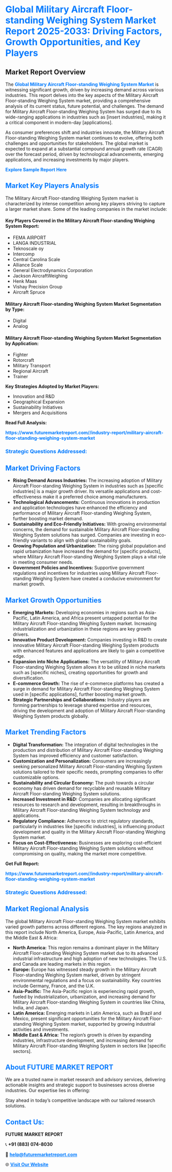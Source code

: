 <h1 style="color: #007BFF;">Global Military Aircraft Floor-standing Weighing System Market Report 2025-2033: Driving Factors, Growth Opportunities, and Key Players</h1>

<section id="overview">
<h2>Market Report Overview</h2>
<p>The <a href="https://www.futuremarketreport.com//industry-report/military-aircraft-floor-standing-weighing-system-market" style="color: #007BFF; text-decoration: none;"><strong>Global Military Aircraft Floor-standing Weighing System Market</strong></a> is witnessing significant growth, driven by increasing demand across various industries. This report delves into the key aspects of the Military Aircraft Floor-standing Weighing System market, providing a comprehensive analysis of its current status, future potential, and challenges. The demand for Military Aircraft Floor-standing Weighing System has surged due to its wide-ranging applications in industries such as [insert industries], making it a critical component in modern-day [applications].</p>
<p>As consumer preferences shift and industries innovate, the Military Aircraft Floor-standing Weighing System market continues to evolve, offering both challenges and opportunities for stakeholders. The global market is expected to expand at a substantial compound annual growth rate (CAGR) over the forecast period, driven by technological advancements, emerging applications, and increasing investments by major players.</p>
</section>

<section id="overview">
<p><a href="https://www.futuremarketreport.com//request-sample/reportId=49864" style="color: #007BFF; text-decoration: none;"><strong>Explore Sample Report Here</strong></a></p>
</section>

<section id="key-players">
<h2 style="color: #007BFF;">Market Key Players Analysis</h2>
<p>The Military Aircraft Floor-standing Weighing System market is characterized by intense competition among key players striving to capture a larger market share. Some of the leading companies in the market include:</p>
<h4>Key Players Covered in the Military Aircraft Floor-standing Weighing System Report:</h4>
<ul><li>FEMA AIRPORT</li><li>LANGA INDUSTRIAL</li><li>Teknoscale oy</li><li>Intercomp</li><li>Central Carolina Scale</li><li>Alliance Scale</li><li>General Electrodynamics Corporation</li><li>Jackson AircraftWeighing</li><li>Henk Maas</li><li>Vishay Precision Group</li><li>Aircraft Spruce</li></ul>
<h4>Military Aircraft Floor-standing Weighing System Market Segmentation by Type:</h4>
<ul><li>Digital</li><li>Analog</li></ul>

<h4>Military Aircraft Floor-standing Weighing System Market Segmentation by Application:</h4>
<ul><li>Fighter</li><li>Rotorcraft</li><li>Military Transport</li><li>Regional Aircraft</li><li>Trainer</li></ul>
<p><strong>Key Strategies Adopted by Market Players:</strong></p>
<ul>
<li>Innovation and R&D</li>
<li>Geographical Expansion</li>
<li>Sustainability Initiatives</li>
<li>Mergers and Acquisitions</li>
</ul>
</section>

<section>
<p><strong>Read Full Analysis: </strong></p><a href="https://www.futuremarketreport.com//industry-report/military-aircraft-floor-standing-weighing-system-market" style="color: #007BFF; text-decoration: none;"><strong>https://www.futuremarketreport.com//industry-report/military-aircraft-floor-standing-weighing-system-market</strong></a>
<h3 style="color: #007BFF;">Strategic Questions Addressed:</h3>
</section>

<section id="driving-factors">
<h2 style="color: #007BFF;">Market Driving Factors</h2>
<ul>
<li><strong>Rising Demand Across Industries:</strong> The increasing adoption of Military Aircraft Floor-standing Weighing System in industries such as [specific industries] is a major growth driver. Its versatile applications and cost-effectiveness make it a preferred choice among manufacturers.</li>
<li><strong>Technological Advancements:</strong> Continuous innovations in production and application technologies have enhanced the efficiency and performance of Military Aircraft Floor-standing Weighing System, further boosting market demand.</li>
<li><strong>Sustainability and Eco-Friendly Initiatives:</strong> With growing environmental concerns, the demand for sustainable Military Aircraft Floor-standing Weighing System solutions has surged. Companies are investing in eco-friendly variants to align with global sustainability goals.</li>
<li><strong>Growing Population and Urbanization:</strong> The rising global population and rapid urbanization have increased the demand for [specific products], where Military Aircraft Floor-standing Weighing System plays a vital role in meeting consumer needs.</li>
<li><strong>Government Policies and Incentives:</strong> Supportive government regulations and incentives for industries using Military Aircraft Floor-standing Weighing System have created a conducive environment for market growth.</li>
</ul>
</section>

<section id="growth-opportunities">
<h2 style="color: #007BFF;">Market Growth Opportunities</h2>
<ul>
<li><strong>Emerging Markets:</strong> Developing economies in regions such as Asia-Pacific, Latin America, and Africa present untapped potential for the Military Aircraft Floor-standing Weighing System market. Increasing industrialization and urbanization in these regions are key growth drivers.</li>
<li><strong>Innovative Product Development:</strong> Companies investing in R&D to create innovative Military Aircraft Floor-standing Weighing System products with enhanced features and applications are likely to gain a competitive edge.</li>
<li><strong>Expansion into Niche Applications:</strong> The versatility of Military Aircraft Floor-standing Weighing System allows it to be utilized in niche markets such as [specific niches], creating opportunities for growth and diversification.</li>
<li><strong>E-commerce Growth:</strong> The rise of e-commerce platforms has created a surge in demand for Military Aircraft Floor-standing Weighing System used in [specific applications], further boosting market growth.</li>
<li><strong>Strategic Partnerships and Collaborations:</strong> Industry players are forming partnerships to leverage shared expertise and resources, driving the development and adoption of Military Aircraft Floor-standing Weighing System products globally.</li>
</ul>
</section>

<section id="trending-factors">
<h2 style="color: #007BFF;">Market Trending Factors</h2>
<ul>
<li><strong>Digital Transformation:</strong> The integration of digital technologies in the production and distribution of Military Aircraft Floor-standing Weighing System has improved efficiency and customer satisfaction.</li>
<li><strong>Customization and Personalization:</strong> Consumers are increasingly seeking personalized Military Aircraft Floor-standing Weighing System solutions tailored to their specific needs, prompting companies to offer customizable options.</li>
<li><strong>Sustainability and Circular Economy:</strong> The push towards a circular economy has driven demand for recyclable and reusable Military Aircraft Floor-standing Weighing System solutions.</li>
<li><strong>Increased Investment in R&D:</strong> Companies are allocating significant resources to research and development, resulting in breakthroughs in Military Aircraft Floor-standing Weighing System technology and applications.</li>
<li><strong>Regulatory Compliance:</strong> Adherence to strict regulatory standards, particularly in industries like [specific industries], is influencing product development and quality in the Military Aircraft Floor-standing Weighing System market.</li>
<li><strong>Focus on Cost-Effectiveness:</strong> Businesses are exploring cost-efficient Military Aircraft Floor-standing Weighing System solutions without compromising on quality, making the market more competitive.</li>
</ul>
</section>

<section>
<p><strong>Get Full Report: </strong></p><a href="https://www.futuremarketreport.com//industry-report/military-aircraft-floor-standing-weighing-system-market" style="color: #007BFF; text-decoration: none;"><strong>https://www.futuremarketreport.com//industry-report/military-aircraft-floor-standing-weighing-system-market</strong></a>
<h3 style="color: #007BFF;">Strategic Questions Addressed:</h3>
</section>


<section id="regional-analysis">
<h2 style="color: #007BFF;">Market Regional Analysis</h2>
<p>The global Military Aircraft Floor-standing Weighing System market exhibits varied growth patterns across different regions. The key regions analyzed in this report include North America, Europe, Asia-Pacific, Latin America, and the Middle East & Africa:</p>
<ul>
<li><strong>North America:</strong> This region remains a dominant player in the Military Aircraft Floor-standing Weighing System market due to its advanced industrial infrastructure and high adoption of new technologies. The U.S. and Canada are leading markets in this region.</li>
<li><strong>Europe:</strong> Europe has witnessed steady growth in the Military Aircraft Floor-standing Weighing System market, driven by stringent environmental regulations and a focus on sustainability. Key countries include Germany, France, and the U.K.</li>
<li><strong>Asia-Pacific:</strong> The Asia-Pacific region is experiencing rapid growth, fueled by industrialization, urbanization, and increasing demand for Military Aircraft Floor-standing Weighing System in countries like China, India, and Japan.</li>
<li><strong>Latin America:</strong> Emerging markets in Latin America, such as Brazil and Mexico, present significant opportunities for the Military Aircraft Floor-standing Weighing System market, supported by growing industrial activities and investments.</li>
<li><strong>Middle East & Africa:</strong> The region’s growth is driven by expanding industries, infrastructure development, and increasing demand for Military Aircraft Floor-standing Weighing System in sectors like [specific sectors].</li>
</ul>
</section>

<footer>
<h2 style="color: #007BFF;">About FUTURE MARKET REPORT</h2>
<p>We are a trusted name in market research and advisory services, delivering actionable insights and strategic support to businesses across diverse industries. Our expertise lies in offering:</p>

<p>Stay ahead in today’s competitive landscape with our tailored research solutions.</p>

<h2 style="color: #007BFF;">Contact Us:</h2>
<p><strong>FUTURE MARKET REPORT</strong></p>
<p>📞 <strong>+91 (883) 074-8030</strong></p>
<p>📧 <strong><a href="mailto:help@futuremarketreport.com" style="color: #007BFF;">help@futuremarketreport.com</a></strong></p>
<p>🌐 <strong><a href="https://www.futuremarketreport.com/" style="color: #007BFF;">Visit Our Website</a></strong></p>
</footer>